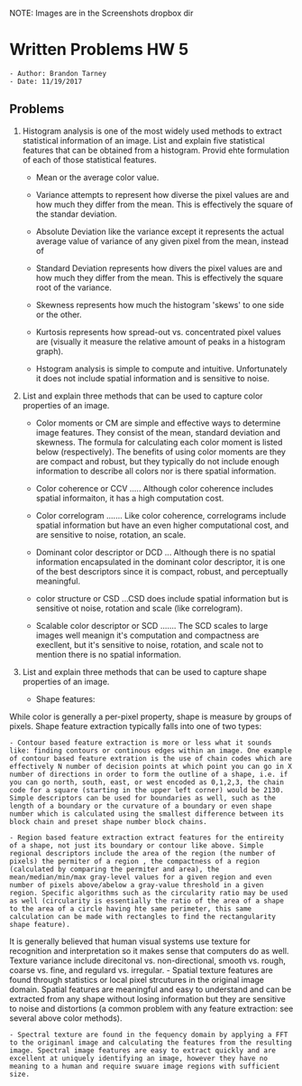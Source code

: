 NOTE: Images are in the Screenshots dropbox dir

# Written Problems HW 5
    - Author: Brandon Tarney
    - Date: 11/19/2017

## Problems

1. Histogram analysis is one of the most widely used methods to extract statistical information of an image. List and explain five statistical features that can be obtained from a histogram. Provid ehte formulation of each of those statistical features.

    - Mean or the average color value. 

    - Variance attempts to represent how diverse the pixel values are and how much they differ from the mean. This is effectively the square of the standar deviation.

    - Absolute Deviation like the variance except it represents the actual average value of variance of any given pixel from the mean, instead of 

    - Standard Deviation represents how divers the pixel values are and how much they differ from the mean. This is effectively the square root of the variance.

    - Skewness represents how much the histogram 'skews' to one side or the other. 

    - Kurtosis represents how spread-out vs. concentrated pixel values are (visually it measure the relative amount of peaks in a histogram graph). 

    - Hstogram analysis is simple to compute and intuitive. Unfortunately it does not include spatial information and is sensitive to noise.

2. List and explain three methods that can be used to capture color properties of an image.

    - Color moments or CM are simple and effective ways to determine image features. They consist of the mean, standard deviation and skewness. The formula for calculating each color moment is listed below (respectively). The benefits of using color moments are they are compact and robust, but they typically do not include enough information to describe all colors nor is there spatial information. 
    

    - Color coherence or CCV ..... Although color coherence includes spatial informaiton, it has a high computation cost. 

    - Color correlogram ....... Like color coherence, correlograms include spatial information but have an even higher computational cost, and are sensitive to noise, rotation, an scale.

    - Dominant color descriptor or DCD ... Although there is no spatial information encapsulated in the dominant color descriptor, it is one of the best descriptors since it is compact, robust, and perceptually meaningful. 

    - color structure  or CSD ...CSD does include spatial information but is sensitive ot noise,  rotation and scale (like correlogram).

    - Scalable color descriptor or SCD ....... The SCD scales to large images well meanign it's computation and compactness are execllent, but it's sensitive to noise, rotation, and scale not to mention there is no spatial information. 

3. List and explain three methods that can be used to capture shape properties of an image.
    - Shape features: 
        

While color is generally a per-pixel property, shape is measure by groups of pixels.
Shape feature extraction typically falls into one of two types:

    - Contour based feature extraction is more or less what it sounds like: finding contours or continous edges within an image. One example of contour based feature extration is the use of chain codes which are effectively N number of decision points at which point you can go in X number of directions in order to form the outline of a shape, i.e. if you can go north, south, east, or west encoded as 0,1,2,3, the chain code for a square (starting in the upper left corner) would be 2130. Simple descriptors can be used for boundaries as well, such as the length of a boundary or the curvature of a boundary or even shape number which is calculated using the smallest difference between its block chain and preset shape number block chains. 

    - Region based feature extraction extract features for the entireity of a shape, not just its boundary or contour like above. Simple regional descriptors include the area of the region (the number of pixels) the permiter of a region , the compactness of a region (calculated by comparing the permiter and area), the mean/median/min/max gray-level values for a given region and even number of pixels above/abelow a gray-value threshold in a given region. Specific algorithms such as the circularity ratio may be used as well (circularity is essentially the ratio of the area of a shape to the area of a circle having hte same perimeter, this same calculation can be made with rectangles to find the rectangularity shape feature).

It is generally believed that human visual systems use texture for recognition and interpretation so it makes sense that computers do as well. Texture variance include direcitonal vs. non-directional, smooth vs. rough, coarse vs. fine, and regulard vs. irregular. 
        - Spatial texture features are found through statistics or local pixel strcutures in the original image domain. Spatial features are meaningful and easy to understand and can be extracted from any shape without losing information but they are sensitive to noise and distortions (a common problem with any feature extraction: see several above color methods). 

    - Spectral texture are found in the fequency domain by applying a FFT to the originanl image and calculating the features from the resulting image. Spectral image features are easy to extract quickly and are excellent at uniquely identifying an image, however they have no meaning to a human and require swuare image regions with sufficient size.

